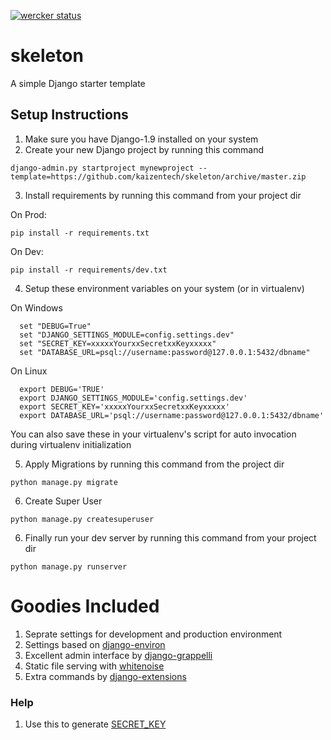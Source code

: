 [![wercker status](https://app.wercker.com/status/7f2c7e065fc595a02dfbdfd8ce05add0/m "wercker status")](https://app.wercker.com/project/bykey/7f2c7e065fc595a02dfbdfd8ce05add0)

# skeleton
A simple Django starter template

## Setup Instructions ##
1. Make sure you have Django-1.9 installed on your system
2. Create your new Django project by running this command

  `django-admin.py startproject mynewproject --template=https://github.com/kaizentech/skeleton/archive/master.zip`

3. Install requirements by running this command from your project dir

  On Prod:

  `pip install -r requirements.txt`

  On Dev:

  `pip install -r requirements/dev.txt`

4. Setup these environment variables on your system (or in virtualenv)


On Windows

```
  set "DEBUG=True"
  set "DJANGO_SETTINGS_MODULE=config.settings.dev"
  set "SECRET_KEY=xxxxxYourxxSecretxxKeyxxxxx"
  set "DATABASE_URL=psql://username:password@127.0.0.1:5432/dbname"
```

  On Linux

```
  export DEBUG='TRUE'
  export DJANGO_SETTINGS_MODULE='config.settings.dev'
  export SECRET_KEY='xxxxxYourxxSecretxxKeyxxxxx'
  export DATABASE_URL='psql://username:password@127.0.0.1:5432/dbname'
```

You can also save these in your virtualenv's script for auto invocation during virtualenv initialization

5. Apply Migrations by running this command from the project dir

  `python manage.py migrate`

6. Create Super User

  `python manage.py createsuperuser`

6. Finally run your dev server by running this command from your project dir

  `python manage.py runserver`

# Goodies Included #
1. Seprate settings for development and production environment
2. Settings based on [django-environ](https://django-environ.readthedocs.org/en/latest/)
3. Excellent admin interface by [django-grappelli](https://django-grappelli.readthedocs.org/en/latest/index.html)
4. Static file serving with [whitenoise](https://github.com/evansd/whitenoise)
5. Extra commands by [django-extensions](https://github.com/django-extensions/django-extensions)

### Help ###
1. Use this to generate [SECRET_KEY](http://www.miniwebtool.com/django-secret-key-generator/)